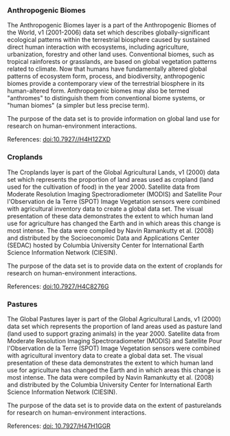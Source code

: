 ### Anthropogenic Biomes
The Anthropogenic Biomes layer is a part of the Anthropogenic Biomes of the World, v1 (2001-2006) data set which describes globally-significant ecological patterns within the terrestrial biosphere caused by sustained direct human interaction with ecosystems, including agriculture, urbanization, forestry and other land uses. Conventional biomes, such as tropical rainforests or grasslands, are based on global vegetation patterns related to climate. Now that humans have fundamentally altered global patterns of ecosystem form, process, and biodiversity, anthropogenic biomes provide a contemporary view of the terrestrial biosphere in its human-altered form. Anthropogenic biomes may also be termed "anthromes" to distinguish them from conventional biome systems, or "human biomes" (a simpler but less precise term).

The purpose of the data set is to provide information on global land use for research on human-environment interactions.

References: [doi:10.7927//H4H12ZXD](https://dx.doi.org/10.7927/H4H12ZXD)

### Croplands
The Croplands layer is part of the Global Agricultural Lands, v1 (2000) data set which represents the proportion of land areas used as cropland (land used for the cultivation of food) in the year 2000. Satellite data from Moderate Resolution Imaging Spectroradiometer (MODIS) and Satellite Pour l'Observation de la Terre (SPOT) Image Vegetation sensors were combined with agricultural inventory data to create a global data set. The visual presentation of these data demonstrates the extent to which human land use for agriculture has changed the Earth and in which areas this change is most intense. The data were compiled by Navin Ramankutty et al. (2008) and distributed by the Socioeconomic Data and Applications Center (SEDAC) hosted by Columbia University Center for International Earth Science Information Network (CIESIN).

The purpose of the data set is to provide data on the extent of croplands for research on human-environment interactions.

References: [doi:10.7927/H4C8276G](https://dx.doi.org/10.7927/H4C8276G)

### Pastures
The Global Pastures layer is part of the Global Agricultural Lands, v1 (2000) data set which represents the proportion of land areas used as pasture land (land used to support grazing animals) in the year 2000. Satellite data from Moderate Resolution Imaging Spectroradiometer (MODIS) and Satellite Pour l'Observation de la Terre (SPOT) Image Vegetation sensors were combined with agricultural inventory data to create a global data set. The visual presentation of these data demonstrates the extent to which human land use for agriculture has changed the Earth and in which areas this change is most intense. The data were compiled by Navin Ramankutty et al. (2008) and distributed by the Columbia University Center for International Earth Science Information Network (CIESIN).

The purpose of the data set is to provide data on the extent of pasturelands for research on human-environment interactions.

References: [doi: 10.7927/H47H1GGR](https://dx.doi.org/10.7927/H47H1GGR)
